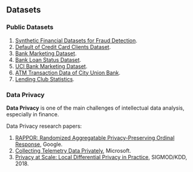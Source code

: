 ## Datasets
### Public Datasets
1. [Synthetic Financial Datasets for Fraud Detection](https://www.kaggle.com/ntnu-testimon/paysim1).
2. [Default of Credit Card Clients Dataset](https://www.kaggle.com/uciml/default-of-credit-card-clients-dataset).
3. [Bank Marketing Dataset](https://www.kaggle.com/janiobachmann/bank-marketing-dataset).
4. [Bank Loan Status Dataset](https://www.kaggle.com/zaurbegiev/my-dataset).
5. [UCI Bank Marketing Dataset](https://www.kaggle.com/bletchley/bank-marketing/data).
6. [ATM Transaction Data of City Union Bank](https://www.kaggle.com/nitsbat/atm-transaction-data-of-city-bank).
7. [Lending Club Statistics](https://www.lendingclub.com/info/download-data.action).

### Data Privacy
__Data Privacy__ is one of the main challenges of intellectual data analysis, especially in finance.

Data Privacy research papers:
1. [RAPPOR: Randomized Aggregatable Privacy-Preserving Ordinal Response](https://arxiv.org/pdf/1407.6981.pdf), Google.
2. [Collecting Telemetry Data Privately](https://papers.nips.cc/paper/6948-collecting-telemetry-data-privately.pdf), Microsoft.
3. [Privacy at Scale: Local Differential Privacy in Practice](https://sites.google.com/view/kdd2018-tutorial/home/slides), SIGMOD/KDD, 2018.
